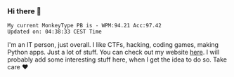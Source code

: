 ### Hi there 👋
<!-- PB START -->
```
My current MonkeyType PB is - WPM:94.21 Acc:97.42
Updated on: 04:38:33 CEST Time
```
<!-- PB END -->
I'm an IT person, just overall. I like CTFs, hacking, coding games, making Python apps. Just a lot of stuff.
You can check out my website [here](https://skill3472.github.io/).
I will probably add some interesting stuff here, when I get the idea to do so. Take care ❤️
